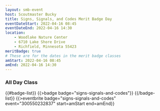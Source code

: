 ```yaml
---
layout: smb-event
host: Scoutmaster Bucky
title: Signs, Signals, and Codes Merit Badge Day
eventDateStart: 2022-04-16 08:45
eventDateEnd: 2022-04-16 14:30
location:
    - Woodlake Nature Center
    - 6710 Lake Shore Drive
    - Richfield, Minnesota 55423
meritBadge: true
# These are for the dates in the merit badge classes
amStart: 2022-04-16 08:45
amEnd: 2022-04-16 14:30
---
```

### All Day Class

{{#badge-list}}
{{>badge badge="signs-signals-and-codes"}}
{{/badge-list}}
{{>eventbrite badge="signs-signals-and-codes" event="300550232837" start=amStart end=amEnd}}


